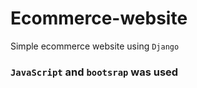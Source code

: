 # Ecommerce-website
Simple ecommerce website using `Django`
### `JavaScript` and `bootsrap` was used
